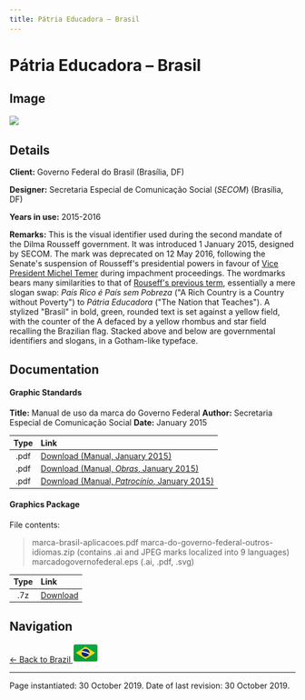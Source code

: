 ```yaml
---
title: Pátria Educadora – Brasil
---
```


# Pátria Educadora – Brasil

## Image

<img src="https://nationbrandingnow.com/assets/SA/BR/DILMA2_pane.png" class="focus-image">

## Details

**Client:** Governo Federal do Brasil (Brasília, DF)

**Designer:** Secretaria Especial de Comunicação Social (*SECOM*) (Brasília, DF)

**Years in use:** 2015-2016

**Remarks:** This is the visual identifier used during the second mandate of the Dilma Rousseff government. It was introduced 1 January 2015, designed by SECOM. The mark was deprecated on 12 May 2016, following the Senate's suspension of Rousseff's presidential powers in favour of [Vice President Michel Temer](ORDEM.html) during impachment proceedings. The wordmarks bears many similarities to that of [Rouseff's previous term](DILMA.html), essentially a mere slogan swap: *País Rico é País sem Pobreza* ("A Rich Country is a Country without Poverty") to *Pátria Educadora* ("The Nation that Teaches"). A stylized "Brasil" in bold, green, rounded text is set against a yellow field, with the counter of the A defaced by a yellow rhombus and star field recalling the Brazilian flag. Stacked above and below are governmental identifiers and slogans, in a Gotham-like typeface.

## Documentation

#### Graphic Standards

**Title:** Manual de uso da marca do Governo Federal
**Author:** Secretaria Especial de Comunicação Social
**Date:** January 2015

| Type | Link |
| :---: | :--- |
| .pdf | [Download (Manual, January 2015)](/assets/SA/BR/dilma2/manual-da-marca-do-gf-jan-2015.pdf) |
| .pdf | [Download (Manual, *Obras*, January 2015)](/assets/SA/BR/dilma2/manual-da-marca-de-governo-obras-2015.pdf) |
| .pdf | [Download (Manual, *Patrocínio*, January 2015)](/assets/SA/BR/dilma2/manual-da-marca-de-governo-patrocinio-2015.pdf) |

#### Graphics Package

File contents:
> marca-brasil-aplicacoes.pdf
> marca-do-governo-federal-outros-idiomas.zip (contains .ai and JPEG marks localized into 9 languages)
> marcadogovernofederal.eps (.ai, .pdf, .svg)

| Type | Link |
| :---: | :--- |
| .7z | [Download](/assets/SA/BR/ordem/BR_ORDEM.7z) |

## Navigation

[← Back to Brazil <img src="/images/FlagKit/SA/BR/BR@2x.png" class="flagkit">](../BR.html)

---

Page instantiated: 30 October 2019.
Date of last revision: 30 October 2019.